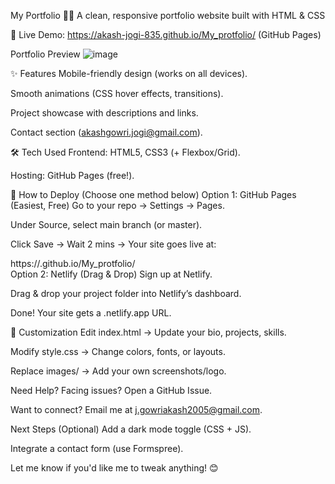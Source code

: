 My Portfolio
👨‍💻 A clean, responsive portfolio website built with HTML & CSS

🔗 Live Demo: https://akash-jogi-835.github.io/My_protfolio/ (GitHub Pages)

Portfolio Preview 
![image](https://github.com/user-attachments/assets/32a6b9fa-a6d7-4785-bb2e-1fb65f9feae6)


✨ Features
Mobile-friendly design (works on all devices).

Smooth animations (CSS hover effects, transitions).

Project showcase with descriptions and links.

Contact section (akashgowri.jogi@gmail.com).

🛠️ Tech Used
Frontend: HTML5, CSS3 (+ Flexbox/Grid).

Hosting: GitHub Pages (free!).

🚀 How to Deploy (Choose one method below)
Option 1: GitHub Pages (Easiest, Free)
Go to your repo → Settings → Pages.

Under Source, select main branch (or master).

Click Save → Wait 2 mins → Your site goes live at:

https://<username>.github.io/My_protfolio/  
Option 2: Netlify (Drag & Drop)
Sign up at Netlify.

Drag & drop your project folder into Netlify’s dashboard.

Done! Your site gets a .netlify.app URL.

🔧 Customization
Edit index.html → Update your bio, projects, skills.

Modify style.css → Change colors, fonts, or layouts.

Replace images/ → Add your own screenshots/logo.

Need Help?
Facing issues? Open a GitHub Issue.

Want to connect? Email me at j.gowriakash2005@gmail.com.

Next Steps (Optional)
Add a dark mode toggle (CSS + JS).

Integrate a contact form (use Formspree).

Let me know if you'd like me to tweak anything! 😊
